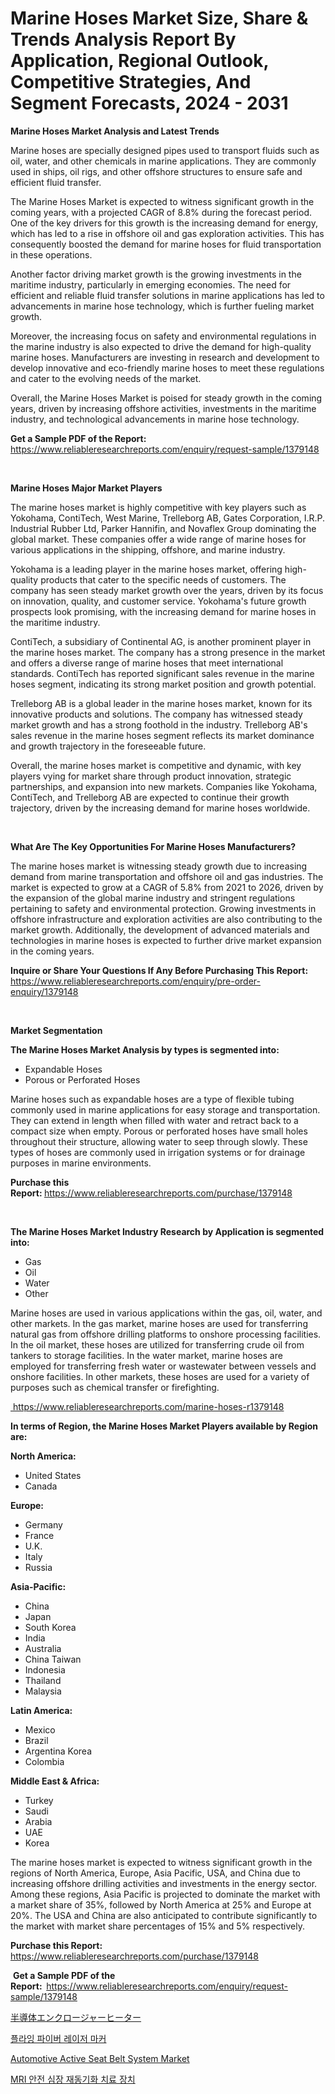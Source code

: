<p><h1>Marine Hoses Market Size, Share & Trends Analysis Report By Application, Regional Outlook, Competitive Strategies, And Segment Forecasts, 2024 - 2031</h1></p><p><strong>Marine Hoses Market Analysis and Latest Trends</strong></p>
<p><p>Marine hoses are specially designed pipes used to transport fluids such as oil, water, and other chemicals in marine applications. They are commonly used in ships, oil rigs, and other offshore structures to ensure safe and efficient fluid transfer.</p><p>The Marine Hoses Market is expected to witness significant growth in the coming years, with a projected CAGR of 8.8% during the forecast period. One of the key drivers for this growth is the increasing demand for energy, which has led to a rise in offshore oil and gas exploration activities. This has consequently boosted the demand for marine hoses for fluid transportation in these operations.</p><p>Another factor driving market growth is the growing investments in the maritime industry, particularly in emerging economies. The need for efficient and reliable fluid transfer solutions in marine applications has led to advancements in marine hose technology, which is further fueling market growth.</p><p>Moreover, the increasing focus on safety and environmental regulations in the marine industry is also expected to drive the demand for high-quality marine hoses. Manufacturers are investing in research and development to develop innovative and eco-friendly marine hoses to meet these regulations and cater to the evolving needs of the market.</p><p>Overall, the Marine Hoses Market is poised for steady growth in the coming years, driven by increasing offshore activities, investments in the maritime industry, and technological advancements in marine hose technology.</p></p>
<p><strong>Get a Sample PDF of the Report:&nbsp;</strong> <a href="https://www.reliableresearchreports.com/enquiry/request-sample/1379148">https://www.reliableresearchreports.com/enquiry/request-sample/1379148</a></p>
<p>&nbsp;</p>
<p><strong>Marine Hoses Major Market Players</strong></p>
<p><p>The marine hoses market is highly competitive with key players such as Yokohama, ContiTech, West Marine, Trelleborg AB, Gates Corporation, I.R.P. Industrial Rubber Ltd, Parker Hannifin, and Novaflex Group dominating the global market. These companies offer a wide range of marine hoses for various applications in the shipping, offshore, and marine industry.</p><p>Yokohama is a leading player in the marine hoses market, offering high-quality products that cater to the specific needs of customers. The company has seen steady market growth over the years, driven by its focus on innovation, quality, and customer service. Yokohama's future growth prospects look promising, with the increasing demand for marine hoses in the maritime industry.</p><p>ContiTech, a subsidiary of Continental AG, is another prominent player in the marine hoses market. The company has a strong presence in the market and offers a diverse range of marine hoses that meet international standards. ContiTech has reported significant sales revenue in the marine hoses segment, indicating its strong market position and growth potential.</p><p>Trelleborg AB is a global leader in the marine hoses market, known for its innovative products and solutions. The company has witnessed steady market growth and has a strong foothold in the industry. Trelleborg AB's sales revenue in the marine hoses segment reflects its market dominance and growth trajectory in the foreseeable future.</p><p>Overall, the marine hoses market is competitive and dynamic, with key players vying for market share through product innovation, strategic partnerships, and expansion into new markets. Companies like Yokohama, ContiTech, and Trelleborg AB are expected to continue their growth trajectory, driven by the increasing demand for marine hoses worldwide.</p></p>
<p>&nbsp;</p>
<p><strong>What Are The Key Opportunities For Marine Hoses Manufacturers?</strong></p>
<p><p>The marine hoses market is witnessing steady growth due to increasing demand from marine transportation and offshore oil and gas industries. The market is expected to grow at a CAGR of 5.8% from 2021 to 2026, driven by the expansion of the global marine industry and stringent regulations pertaining to safety and environmental protection. Growing investments in offshore infrastructure and exploration activities are also contributing to the market growth. Additionally, the development of advanced materials and technologies in marine hoses is expected to further drive market expansion in the coming years.</p></p>
<p><strong>Inquire or Share Your Questions If Any Before Purchasing This Report:</strong> <a href="https://www.reliableresearchreports.com/enquiry/pre-order-enquiry/1379148">https://www.reliableresearchreports.com/enquiry/pre-order-enquiry/1379148</a></p>
<p>&nbsp;</p>
<p><strong>Market Segmentation</strong></p>
<p><strong>The Marine Hoses Market Analysis by types is segmented into:</strong></p>
<p><ul><li>Expandable Hoses</li><li>Porous or Perforated Hoses</li></ul></p>
<p><p>Marine hoses such as expandable hoses are a type of flexible tubing commonly used in marine applications for easy storage and transportation. They can extend in length when filled with water and retract back to a compact size when empty. Porous or perforated hoses have small holes throughout their structure, allowing water to seep through slowly. These types of hoses are commonly used in irrigation systems or for drainage purposes in marine environments.</p></p>
<p><strong>Purchase this Report:&nbsp;</strong><a href="https://www.reliableresearchreports.com/purchase/1379148">https://www.reliableresearchreports.com/purchase/1379148</a></p>
<p>&nbsp;</p>
<p><strong>The Marine Hoses Market Industry Research by Application is segmented into:</strong></p>
<p><ul><li>Gas</li><li>Oil</li><li>Water</li><li>Other</li></ul></p>
<p><p>Marine hoses are used in various applications within the gas, oil, water, and other markets. In the gas market, marine hoses are used for transferring natural gas from offshore drilling platforms to onshore processing facilities. In the oil market, these hoses are utilized for transferring crude oil from tankers to storage facilities. In the water market, marine hoses are employed for transferring fresh water or wastewater between vessels and onshore facilities. In other markets, these hoses are used for a variety of purposes such as chemical transfer or firefighting.</p></p>
<p><a href="https://www.reliableresearchreports.com/marine-hoses-r1379148">&nbsp;https://www.reliableresearchreports.com/marine-hoses-r1379148</a></p>
<p><strong>In terms of Region, the Marine Hoses Market Players available by Region are:</strong></p>
<p>
    <p> <strong> North America: </strong>
        <ul>
            <li>United States</li>
            <li>Canada</li>
        </ul>
        </p> 
    <p> <strong> Europe: </strong>
        <ul>
            <li>Germany</li>
            <li>France</li>
            <li>U.K.</li>
            <li>Italy</li>
            <li>Russia</li>
        </ul>
        </p> 
    <p> <strong> Asia-Pacific: </strong>
        <ul>
            <li>China</li>
            <li>Japan</li>
            <li>South Korea</li>
            <li>India</li>
            <li>Australia</li>
            <li>China Taiwan</li>
            <li>Indonesia</li>
            <li>Thailand</li>
            <li>Malaysia</li>
        </ul>
        </p> 
    <p> <strong> Latin America: </strong>
        <ul>
            <li>Mexico</li>
            <li>Brazil</li>
            <li>Argentina Korea</li>
            <li>Colombia</li>
        </ul>
        </p> 
    <p> <strong> Middle East & Africa: </strong>
        <ul>
            <li>Turkey</li>
            <li>Saudi</li>
            <li>Arabia</li>
            <li>UAE</li>
            <li>Korea</li>
        </ul>
    </p>
    </p>
<p><p>The marine hoses market is expected to witness significant growth in the regions of North America, Europe, Asia Pacific, USA, and China due to increasing offshore drilling activities and investments in the energy sector. Among these regions, Asia Pacific is projected to dominate the market with a market share of 35%, followed by North America at 25% and Europe at 20%. The USA and China are also anticipated to contribute significantly to the market with market share percentages of 15% and 5% respectively.</p></p>
<p><strong>Purchase this Report: </strong><a href="https://www.reliableresearchreports.com/purchase/1379148">https://www.reliableresearchreports.com/purchase/1379148</a></p>
<p>&nbsp;<strong>Get a Sample PDF of the Report:&nbsp;&nbsp;</strong><a href="https://www.reliableresearchreports.com/enquiry/request-sample/1379148">https://www.reliableresearchreports.com/enquiry/request-sample/1379148</a></p>
<p><strong></strong></p>
<p><p><a href="https://medium.com/@munroco657/2024%E5%B9%B4%E3%81%8B%E3%82%892031%E5%B9%B4%E3%81%BE%E3%81%A7%E3%81%AE%E9%96%93%E3%81%AB-%E3%81%AEcagr%E3%81%A7%E6%8B%A1%E5%A4%A7%E3%81%97%E3%81%A6%E3%81%84%E3%82%8B%E5%8D%8A%E5%B0%8E%E4%BD%93%E3%82%A8%E3%83%B3%E3%82%AF%E3%83%AD%E3%83%BC%E3%82%B8%E3%83%A3%E3%83%92%E3%83%BC%E3%82%BF%E3%83%BC%E5%B8%82%E5%A0%B4%E3%81%AE%E8%A6%8F%E6%A8%A1%E3%81%AB%E9%96%A2%E3%81%99%E3%82%8B%E6%B4%9E%E5%AF%9F-0594d44feda7">半導体エンクロージャーヒーター</a></p><p><a href="https://github.com/xvz497517413/Market-Research-Report-List-2/blob/main/2872133116929.md">플라잉 파이버 레이저 마커</a></p><p><a href="https://github.com/ikahanika44/Market-Research-Report-List-1/blob/main/automotive-active-seat-belt-system-market.md">Automotive Active Seat Belt System Market</a></p><p><a href="https://medium.com/@roula.ayoub-saad/%EA%B8%80%EB%A1%9C%EB%B2%8C-mri-%EC%95%88%EC%A0%84-%EC%8B%AC%EC%9E%A5-%EC%9E%AC%EB%8F%99%EC%A1%B0-%EC%B9%98%EB%A3%8C-%EC%9E%A5%EC%B9%98-%EC%8B%9C%EC%9E%A5%EC%9D%80-2024%EB%85%84%EB%B6%80%ED%84%B0-2031%EB%85%84%EA%B9%8C%EC%A7%80%EC%9D%98-%EA%B8%B0%EA%B0%84%EC%97%90-%EC%9D%98-cagr-%EC%84%B1%EC%9E%A5%EC%9D%B4-%EC%98%88%EC%83%81%EB%90%A9%EB%8B%88%EB%8B%A4-506e74f2dd4f">MRI 안전 심장 재동기화 치료 장치</a></p></p>